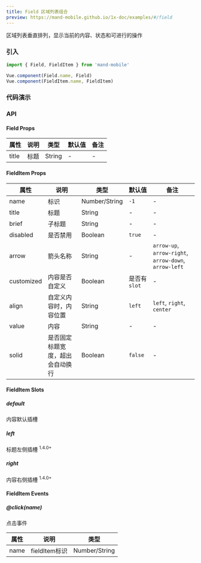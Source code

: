 ```yaml
---
title: Field 区域列表组合
preview: https://mand-mobile.github.io/1x-doc/examples/#/field
---
```


区域列表垂直排列，显示当前的内容、状态和可进行的操作

### 引入

```javascript
import { Field, FieldItem } from 'mand-mobile'

Vue.component(Field.name, Field)
Vue.component(FieldItem.name, FieldItem)
```

### 代码演示
<!-- DEMO -->

### API

#### Field Props
|属性 | 说明 | 类型 | 默认值|备注|
|----|-----|------|------|------|
|title|标题|String|-|-|

#### FieldItem Props
|属性 | 说明 | 类型 | 默认值 |备注|
|----|-----|------|------|------|
|name|标识|Number/String| `-1`|-|
|title|标题|String|-|-|
|brief|子标题|String|-|-|
|disabled|是否禁用|Boolean|`true`|-|
|arrow|箭头名称|String|-|`arrow-up`, `arrow-right`, `arrow-down`, `arrow-left`|
|customized|内容是否自定义|Boolean|是否有`slot`|-|
|align|自定义内容时，内容位置|String|`left`|`left`, `right`, `center`|
|value|内容|String|-|-|
|solid|是否固定标题宽度，超出会自动换行|Boolean|`false`|-|

#### FieldItem Slots

##### default
内容默认插槽

##### left
标题左侧插槽 <sup class="version-after">1.4.0+</sup>

##### right
内容右侧插槽 <sup class="version-after">1.4.0+</sup>

#### FieldItem Events

##### @click(name)
点击事件

|属性 | 说明 | 类型|
|----|-----|------|
|name|fieldItem标识|Number/String|
